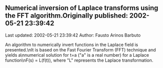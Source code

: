 ## Numerical inversion of Laplace transforms using the FFT algorithm.Originally published: 2002-05-21 23:39:42 
Last updated: 2002-05-21 23:39:42 
Author: Fausto Arinos Barbuto 
 
An algorithm to numerically invert functions in the Laplace field is presented.\nIt is based on the Fast Fourier Transform (FFT) technique and yields a\nnumerical solution for t=a ("a" is a real number) for a Laplace function\nF(s) = L(f(t)), where "L" represents the Laplace transformation.